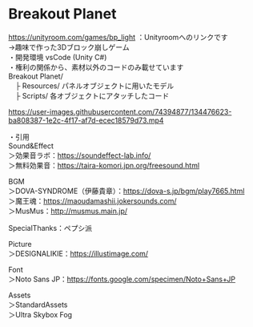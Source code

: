 # Breakout Planet  
https://unityroom.com/games/bp_light ：Unityroomへのリンクです  
->趣味で作った3Dブロック崩しゲーム  
・開発環境 vsCode (Unity C#)  
・権利の関係から、素材以外のコードのみ載せています  
Breakout Planet/  
　├ Resources/ パネルオブジェクトに用いたモデル  
　├ Scripts/ 各オブジェクトにアタッチしたコード
 

https://user-images.githubusercontent.com/74394877/134476623-ba808387-1e2c-4f17-af7d-ecec18579d73.mp4  
  
・引用  
Sound&Effect  
  ＞効果音ラボ：https://soundeffect-lab.info/  
  ＞無料効果音：https://taira-komori.jpn.org/freesound.html  

BGM  
 ＞DOVA-SYNDROME（伊藤貴章）：https://dova-s.jp/bgm/play7665.html  
 ＞魔王魂：https://maoudamashii.jokersounds.com/  
 ＞MusMus：http://musmus.main.jp/  

SpecialThanks：ペプシ派

Picture  
 ＞DESIGNALIKIE：https://illustimage.com/  

Font  
 ＞Noto Sans JP：https://fonts.google.com/specimen/Noto+Sans+JP  

Assets  
＞StandardAssets  
＞Ultra Skybox Fog  


